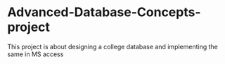 # Advanced-Database-Concepts-project

This project is about designing a college database and implementing the same in  MS access
